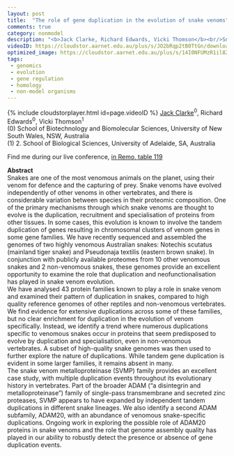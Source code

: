 ```yaml
---
layout: post
title:  "The role of gene duplication in the evolution of snake venoms"
comments: true
category: nonmodel
description: "<b>Jack Clarke, Richard Edwards, Vicki Thomson</b><br/>Snakes are one of the most venomous animals on the..."
videoID: https://cloudstor.aarnet.edu.au/plus/s/JO2bRqp2tB0TtGn/download
optimized_image: https://cloudstor.aarnet.edu.au/plus/s/14I0NFUMzR1il82/download
tags:
 - genomics
 - evolution
 - gene regulation
 - homology
 - non-model organisms
---
```

{% include cloudstorplayer.html id=page.videoID %}
<u>Jack Clarke</u><sup>0</sup>, Richard Edwards<sup>0</sup>, Vicki Thomson<sup>1</sup><br/>
\(0\) School of Biotechnology and Biomolecular Sciences, University of New South Wales, NSW, Australia<br/>
\(1\) 2.	School of Biological Sciences, University of Adelaide, SA, Australia

Find me during our live conference, [in Remo, table 119](https://remo.co)

<b>Abstract</b><br/>
Snakes are one of the most venomous animals on the planet, using their venom for defence and the capturing of prey. Snake venoms have evolved independently of other venoms in other vertebrates, and there is considerable variation between species in their proteomic composition. One of the primary mechanisms through which snake venoms are thought to evolve is the duplication, recruitment and specialisation of proteins from other tissues. In some cases, this evolution is known to involve the tandem duplication of genes resulting in chromosomal clusters of venom genes in some gene families. We have recently sequenced and assembled the genomes of two highly venomous Australian snakes: Notechis scutatus \(mainland tiger snake\) and Pseudonaja textilis \(eastern brown snake\). In conjunction with publicly available proteomes from 10 other venomous snakes and 2 non-venomous snakes, these genomes provide an excellent opportunity to examine the role that duplication and neofunctionalisation has played in snake venom evolution. <br/>We have analysed 43 protein families known to play a role in snake venom and examined their pattern of duplication in snakes, compared to high quality reference genomes of other reptiles and non-venomous vertebrates. We find evidence for extensive duplications across some of these families, but no clear enrichment for duplication in the evolution of venom specifically. Instead, we identify a trend where numerous duplications specific to venomous snakes occur in proteins that seem predisposed to evolve by duplication and specialisation, even in non-venomous vertebrates. A subset of high-quality snake genomes was then used to further explore the nature of duplications. While tandem gene duplication is evident in some larger families, it remains absent in many. <br/>The snake venom metalloproteinase \(SVMP\) family provides an excellent case study, with multiple duplication events throughout its evolutionary history in vertebrates. Part of the broader ADAM \(“a disintegrin and metalloproteinase”\) family of single-pass transmembrane and secreted zinc proteases, SVMP appears to have expanded by independent tandem duplications in different snake lineages. We also identify a second ADAM subfamily, ADAM20, with an abundance of venomous snake-specific duplications. Ongoing work in exploring the possible role of ADAM20 proteins in snake venoms and the role that genome assembly quality has played in our ability to robustly detect the presence or absence of gene duplication events.<br/>
